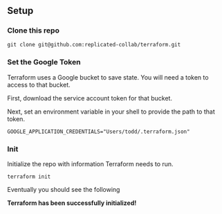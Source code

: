 #

## Setup

### Clone this repo

```
git clone git@github.com:replicated-collab/terraform.git
```

### Set the Google Token

Terraform uses a Google bucket to save state. You will need a token to access to that bucket.

First, download the service account token for that bucket.

Next, set an environment variable in your shell to provide the path to that token.

```
GOOGLE_APPLICATION_CREDENTIALS="Users/todd/.terraform.json"
```

### Init

Initialize the repo with information Terraform needs to run.

```
terraform init
```

Eventually you should see the following

  **Terraform has been successfully initialized!**


